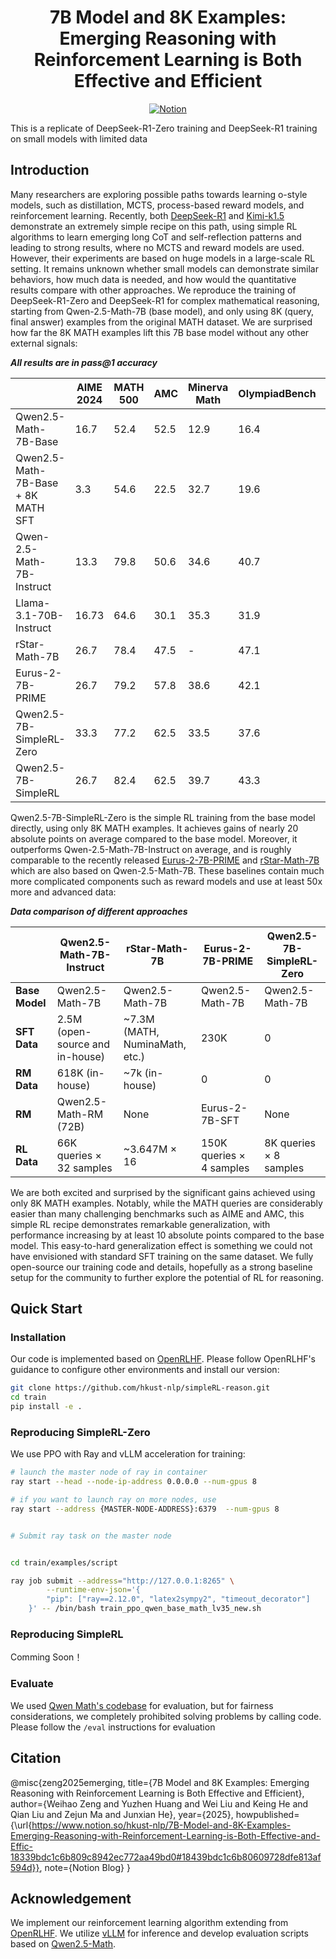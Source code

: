 

<div align="center">

# 7B Model and 8K Examples: Emerging Reasoning with Reinforcement Learning is Both Effective and Efficient


[![Notion](https://img.shields.io/badge/Notion-%23000000.svg?style=for-the-badge&logo=notion&logoColor=white)](https://www.notion.so/hkust-nlp/7B-Model-and-8K-Examples-Emerging-Reasoning-with-Reinforcement-Learning-is-Both-Effective-and-Effic-18339bdc1c6b809c8942ec772aa49bd0#18439bdc1c6b80609728dfe813af594d) 

</div>

This is a replicate of DeepSeek-R1-Zero training and DeepSeek-R1 training on small models with limited data


## Introduction

Many researchers are exploring possible paths towards learning o-style models, such as distillation, MCTS, process-based reward models, and reinforcement learning. Recently, both [DeepSeek-R1](https://github.com/deepseek-ai/DeepSeek-R1) and [Kimi-k1.5](https://github.com/MoonshotAI/Kimi-k1.5) demonstrate an extremely simple recipe on this path, using simple RL algorithms to learn emerging long CoT and self-reflection patterns and leading to strong results, where no MCTS and reward models are used. However, their experiments are based on  huge models in a large-scale RL setting. It remains unknown whether small models can demonstrate similar behaviors, how much data is needed, and how would the quantitative results compare with other approaches. We reproduce the training of DeepSeek-R1-Zero and DeepSeek-R1 for complex mathematical reasoning, starting from Qwen-2.5-Math-7B (base model), and only using 8K (query, final answer) examples from the original MATH dataset. We are surprised how far the 8K MATH examples lift this 7B base model without any other external signals:

***All results are in pass@1 accuracy***


|                            | AIME 2024 | MATH 500 | AMC  | Minerva Math | OlympiadBench | Avg.  |
|---------------------------------|-----------|----------|------|--------------|---------------|-------|
| Qwen2.5-Math-7B-Base            | 16.7      | 52.4     | 52.5 | 12.9         | 16.4          | 30.2  |
| Qwen2.5-Math-7B-Base + 8K MATH SFT | 3.3       | 54.6     | 22.5 | 32.7         | 19.6          | 26.5  |
| Qwen-2.5-Math-7B-Instruct       | 13.3      | 79.8     | 50.6 | 34.6         | 40.7          | 43.8  |
| Llama-3.1-70B-Instruct          | 16.73     | 64.6     | 30.1 | 35.3         | 31.9          | 35.7  |
| rStar-Math-7B                   | 26.7      | 78.4     | 47.5 | -            | 47.1          | -     |
| Eurus-2-7B-PRIME                | 26.7      | 79.2     | 57.8 | 38.6         | 42.1          | 48.9  |
| Qwen2.5-7B-SimpleRL-Zero        | 33.3      | 77.2     | 62.5 | 33.5         | 37.6          | 48.8  |
| Qwen2.5-7B-SimpleRL             | 26.7      | 82.4     | 62.5 | 39.7         | 43.3          | 50.9  |

Qwen2.5-7B-SimpleRL-Zero is the simple RL training from the base model directly, using only 8K MATH examples. It achieves gains of nearly 20 absolute points on average compared to the base model. Moreover, it outperforms Qwen-2.5-Math-7B-Instruct on average, and is roughly comparable to the recently released [Eurus-2-7B-PRIME](https://github.com/PRIME-RL/PRIME) and [rStar-Math-7B](https://arxiv.org/abs/2501.04519) which are also based on Qwen-2.5-Math-7B. These baselines contain much more complicated components such as reward models and use at least 50x more and advanced data:

***Data comparison of different approaches***


|                   | Qwen2.5-Math-7B-Instruct | rStar-Math-7B | Eurus-2-7B-PRIME | Qwen2.5-7B-SimpleRL-Zero |
|---------------------------|--------------------------|---------------|------------------|--------------------------|
| **Base Model**            | Qwen2.5-Math-7B         | Qwen2.5-Math-7B | Qwen2.5-Math-7B  | Qwen2.5-Math-7B          |
| **SFT Data**              | 2.5M (open-source and in-house) | ~7.3M (MATH, NuminaMath, etc.) | 230K | 0 |
| **RM Data**               | 618K (in-house)         | ~7k (in-house) | 0                | 0                        |
| **RM**                    | Qwen2.5-Math-RM (72B)   | None          | Eurus-2-7B-SFT   | None                     |
| **RL Data**               | 66K queries × 32 samples | ~3.647M × 16  | 150K queries × 4 samples | 8K queries × 8 samples |

We are both excited and surprised by the significant gains achieved using only 8K MATH examples. Notably, while the MATH queries are considerably easier than many challenging benchmarks such as AIME and AMC, this simple RL recipe demonstrates remarkable generalization, with performance increasing by at least 10 absolute points compared to the base model. This easy-to-hard generalization effect is something we could not have envisioned with standard SFT training on the same dataset. We fully open-source our training code and details, hopefully as a strong baseline setup for the community to further explore the potential of RL for reasoning.

## Quick Start

### Installation

Our code is implemented based on [OpenRLHF](https://github.com/OpenRLHF/OpenRLHF/tree/main?tab=readme-ov-file#installation). Please follow OpenRLHF's guidance to configure other environments and install our version:

```bash
git clone https://github.com/hkust-nlp/simpleRL-reason.git
cd train
pip install -e .
```

### Reproducing SimpleRL-Zero

We use PPO with Ray and vLLM acceleration for training:

```bash
# launch the master node of ray in container
ray start --head --node-ip-address 0.0.0.0 --num-gpus 8

# if you want to launch ray on more nodes, use
ray start --address {MASTER-NODE-ADDRESS}:6379  --num-gpus 8


# Submit ray task on the master node


cd train/examples/script

ray job submit --address="http://127.0.0.1:8265" \
        --runtime-env-json='{
        "pip": ["ray==2.12.0", "latex2sympy2", "timeout_decorator"]
    }' -- /bin/bash train_ppo_qwen_base_math_lv35_new.sh
```

### Reproducing SimpleRL

Comming Soon！


### Evaluate

We used [Qwen Math's codebase](https://github.com/QwenLM/Qwen2.5-Math/tree/main/evaluation) for evaluation, but for fairness considerations, we completely prohibited solving problems by calling code. Please follow the `/eval` instructions for evaluation


## Citation

@misc{zeng2025emerging,
  title={7B Model and 8K Examples: Emerging Reasoning with Reinforcement Learning is Both Effective and Efficient},
  author={Weihao Zeng and Yuzhen Huang and Wei Liu and Keing He and Qian Liu and Zejun Ma and Junxian He},
  year={2025},
  howpublished={\url{https://www.notion.so/hkust-nlp/7B-Model-and-8K-Examples-Emerging-Reasoning-with-Reinforcement-Learning-is-Both-Effective-and-Effic-18339bdc1c6b809c8942ec772aa49bd0#18439bdc1c6b80609728dfe813af594d}},
  note={Notion Blog}
}

## Acknowledgement
We implement our reinforcement learning algorithm extending from [OpenRLHF](https://github.com/OpenRLHF/OpenRLHF). We utilize [vLLM](https://github.com/vllm-project/vllm) for inference and develop evaluation scripts based on [Qwen2.5-Math](https://github.com/QwenLM/Qwen2.5-Math/tree/main/evaluation). 




